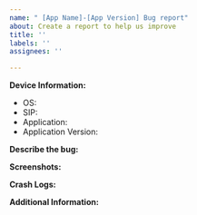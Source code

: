 ```yaml
---
name: " [App Name]-[App Version] Bug report"
about: Create a report to help us improve
title: ''
labels: ''
assignees: ''

---
```


**Device Information:**

- OS: <!-- Example: macOS 13.0, ARM -->
- SIP: <!-- Specify whether SIP is enabled or disabled (e.g., Enabled/Disabled) -->
- Application: <!-- Provide the name of the application (e.g., DevUtils) -->
- Application Version: <!-- Provide the version of the application (e.g., 1.0.0) -->

**Describe the bug:**
<!-- A clear and concise description of what the bug is. -->


**Screenshots:**
<!-- If applicable, add screenshots to help explain your problem. -->


**Crash Logs:**
<!-- Paste or attach crash logs here if available. -->


**Additional Information:**
<!-- Add any other context about the problem here. -->
<!-- You can also put references to similar bugs here. -->
